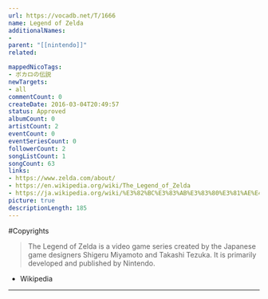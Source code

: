 ```yaml
---
url: https://vocadb.net/T/1666
name: Legend of Zelda
additionalNames: 
- 
parent: "[[nintendo]]"
related:

mappedNicoTags:
- ボカロの伝説
newTargets:
- all
commentCount: 0
createDate: 2016-03-04T20:49:57
status: Approved
albumCount: 0
artistCount: 2
eventCount: 0
eventSeriesCount: 0
followerCount: 2
songListCount: 1
songCount: 63
links: 
- https://www.zelda.com/about/
- https://en.wikipedia.org/wiki/The_Legend_of_Zelda
- https://ja.wikipedia.org/wiki/%E3%82%BC%E3%83%AB%E3%83%80%E3%81%AE%E4%BC%9D%E8%AA%AC%E3%82%B7%E3%83%AA%E3%83%BC%E3%82%BA
picture: true
descriptionLength: 185
---
```


#Copyrights

> The Legend of Zelda is a video game series created by the Japanese game designers Shigeru Miyamoto and Takashi Tezuka. It is primarily developed and published by Nintendo.
- Wikipedia

---

